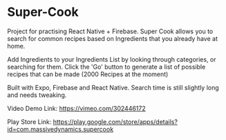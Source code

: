 # Super-Cook 

Project for practising React Native + Firebase. Super Cook allows you to search for common recipes based on Ingredients that you already have at home. 

Add Ingredients to your Ingredients List by looking through categories, or searching for them. Click the 'Go' button to generate a list of possible recipes that can be made (2000 Recipes at the moment)

Built with Expo, Firebase and React Native. Search time is still slightly long and needs tweaking. 

Video Demo Link: https://vimeo.com/302446172

Play Store Link: https://play.google.com/store/apps/details?id=com.massivedynamics.supercook

